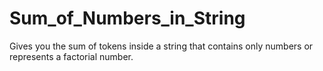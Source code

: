 # Sum_of_Numbers_in_String
Gives you the sum of tokens inside a string that contains only numbers or represents a factorial number.
